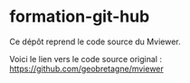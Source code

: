 # formation-git-hub

Ce dépôt reprend le code source du Mviewer.

Voici le lien vers le code source original : 
https://github.com/geobretagne/mviewer